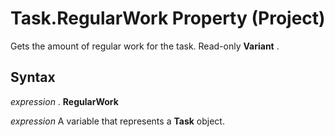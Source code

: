 
# Task.RegularWork Property (Project)

Gets the amount of regular work for the task. Read-only  **Variant** .


## Syntax

 _expression_ . **RegularWork**

 _expression_ A variable that represents a **Task** object.

